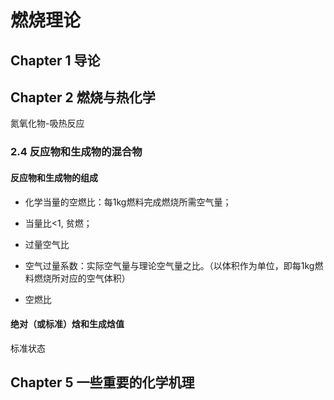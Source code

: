 # 燃烧理论

## Chapter 1 导论

## Chapter 2 燃烧与热化学

氮氧化物-吸热反应

### 2.4 反应物和生成物的混合物

#### 反应物和生成物的组成

- 化学当量的空燃比：每1kg燃料完成燃烧所需空气量；
- 当量比<1, 贫燃；
- 过量空气比

- 空气过量系数：实际空气量与理论空气量之比。（以体积作为单位，即每1kg燃料燃烧所对应的空气体积）

- 空燃比

#### 绝对（或标准）焓和生成焓值

标准状态













## Chapter 5 一些重要的化学机理